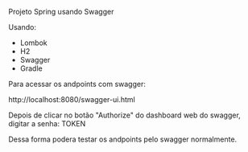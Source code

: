 Projeto Spring usando Swagger

Usando:

* Lombok
* H2
* Swagger
* Gradle



<p>Para acessar os andpoints com swagger:</p>

http://localhost:8080/swagger-ui.html

Depois de clicar no botão "Authorize" do dashboard web do swagger, digitar a senha:
TOKEN

Dessa forma podera testar os andpoints pelo swagger normalmente.
